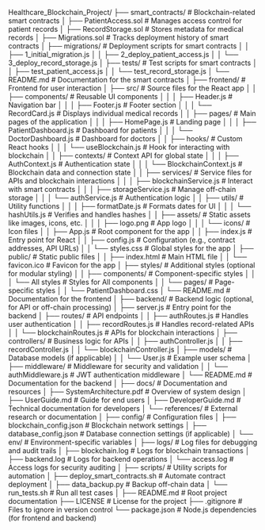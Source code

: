 Healthcare_Blockchain_Project/
├── smart_contracts/            # Blockchain-related smart contracts
│   ├── PatientAccess.sol       # Manages access control for patient records
│   ├── RecordStorage.sol       # Stores metadata for medical records
│   ├── Migrations.sol          # Tracks deployment history of smart contracts
│   ├── migrations/             # Deployment scripts for smart contracts
│   │   ├── 1_initial_migration.js
│   │   ├── 2_deploy_patient_access.js
│   │   └── 3_deploy_record_storage.js
│   ├── tests/                  # Test scripts for smart contracts
│   │   ├── test_patient_access.js
│   │   └── test_record_storage.js
│   └── README.md               # Documentation for the smart contracts
│
├── frontend/                   # Frontend for user interaction
│   ├── src/                    # Source files for the React app
│   │   ├── components/         # Reusable UI components
│   │   │   ├── Header.js       # Navigation bar
│   │   │   ├── Footer.js       # Footer section
│   │   │   └── RecordCard.js   # Displays individual medical records
│   │   ├── pages/              # Main pages of the application
│   │   │   ├── HomePage.js     # Landing page
│   │   │   ├── PatientDashboard.js # Dashboard for patients
│   │   │   └── DoctorDashboard.js  # Dashboard for doctors
│   │   ├── hooks/              # Custom React hooks
│   │   │   └── useBlockchain.js # Hook for interacting with blockchain
│   │   ├── contexts/           # Context API for global state
│   │   │   ├── AuthContext.js  # Authentication state
│   │   │   └── BlockchainContext.js # Blockchain data and connection state
│   │   ├── services/           # Service files for APIs and blockchain interactions
│   │   │   ├── blockchainService.js # Interact with smart contracts
│   │   │   ├── storageService.js    # Manage off-chain storage
│   │   │   └── authService.js       # Authentication logic
│   │   ├── utils/              # Utility functions
│   │   │   ├── formatDate.js   # Formats dates for UI
│   │   │   └── hashUtils.js    # Verifies and handles hashes
│   │   ├── assets/             # Static assets like images, icons, etc.
│   │   │   ├── logo.png        # App logo
│   │   │   └── icons/          # Icon files
│   │   ├── App.js              # Root component for the app
│   │   ├── index.js            # Entry point for React
│   │   ├── config.js           # Configuration (e.g., contract addresses, API URLs)
│   │   └── styles.css          # Global styles for the app
│   ├── public/                 # Static public files
│   │   ├── index.html          # Main HTML file
│   │   └── favicon.ico         # Favicon for the app
│   ├── styles/                 # Additional styles (optional for modular styling)
│   │   ├── components/         # Component-specific styles
│   │   │   └── All styles      # Styles for All components
│   │   └── pages/              # Page-specific styles
│   │       └── PatientDashboard.css
│   └── README.md               # Documentation for the frontend
│
├── backend/                    # Backend logic (optional, for API or off-chain processing)
│   ├── server.js               # Entry point for the backend
│   ├── routes/                 # API endpoints
│   │   ├── authRoutes.js       # Handles user authentication
│   │   ├── recordRoutes.js     # Handles record-related APIs
│   │   └── blockchainRoutes.js # APIs for blockchain interactions
│   ├── controllers/            # Business logic for APIs
│   │   ├── authController.js
│   │   ├── recordController.js
│   │   └── blockchainController.js
│   ├── models/                 # Database models (if applicable)
│   │   └── User.js             # Example user schema
│   ├── middleware/             # Middleware for security and validation
│   │   └── authMiddleware.js   # JWT authentication middleware
│   └── README.md               # Documentation for the backend
│
├── docs/                       # Documentation and resources
│   ├── SystemArchitecture.pdf  # Overview of system design
│   ├── UserGuide.md            # Guide for end users
│   ├── DeveloperGuide.md       # Technical documentation for developers
│   └── references/             # External research or documentation
│
├── config/                     # Configuration files
│   ├── blockchain_config.json  # Blockchain network settings
│   ├── database_config.json    # Database connection settings (if applicable)
│   └── env/                    # Environment-specific variables
│
├── logs/                       # Log files for debugging and audit trails
│   ├── blockchain.log          # Logs for blockchain transactions
│   ├── backend.log             # Logs for backend operations
│   └── access.log              # Access logs for security auditing
│
├── scripts/                    # Utility scripts for automation
│   ├── deploy_smart_contracts.sh # Automate contract deployment
│   ├── data_backup.py          # Backup off-chain data
│   └── run_tests.sh            # Run all test cases
│
├── README.md                   # Root project documentation
├── LICENSE                     # License for the project
├── .gitignore                  # Files to ignore in version control
└── package.json                # Node.js dependencies (for frontend and backend)
